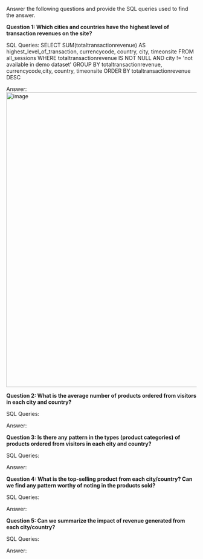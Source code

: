 Answer the following questions and provide the SQL queries used to find the answer.

    
**Question 1: Which cities and countries have the highest level of transaction revenues on the site?**


SQL Queries:
SELECT SUM(totaltransactionrevenue) AS highest_level_of_transaction, currencycode, country, city, timeonsite
FROM all_sessions
WHERE totaltransactionrevenue IS NOT NULL AND city != 'not available in demo dataset'
GROUP BY totaltransactionrevenue, currencycode,city, country, timeonsite
ORDER BY totaltransactionrevenue DESC


Answer:
<img width="778" alt="image" src="https://github.com/mosesaligbe/SQL-Project/assets/30363635/d6866e97-d17c-46ca-9582-fe45394f6199">






**Question 2: What is the average number of products ordered from visitors in each city and country?**


SQL Queries:



Answer:





**Question 3: Is there any pattern in the types (product categories) of products ordered from visitors in each city and country?**


SQL Queries:



Answer:





**Question 4: What is the top-selling product from each city/country? Can we find any pattern worthy of noting in the products sold?**


SQL Queries:



Answer:





**Question 5: Can we summarize the impact of revenue generated from each city/country?**

SQL Queries:



Answer:







